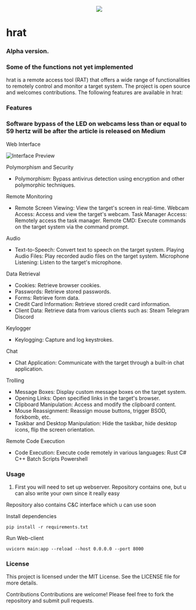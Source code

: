 <p align="center">
  <img src="https://github.com/user-attachments/assets/42d7ec0b-69e5-4731-acc6-e95dbc913f22">
</p>

# hrat

### Alpha version.

### Some of the functions not yet implemented

hrat is a remote access tool (RAT) that offers a wide range of functionalities to remotely control and monitor a target
system. The project is open source and welcomes contributions. The following features are available in hrat:

### Features

### **Software bypass of the LED on webcams less than or equal to 59 hertz will be after the article is released on Medium**

Web Interface

![Interface Preview](https://i.ibb.co/3yf9M28X/image.png)

Polymorphism and Security

- Polymorphism: Bypass antivirus detection using encryption and other polymorphic techniques.

Remote Monitoring

- Remote Screen Viewing: View the target's screen in real-time.
  Webcam Access: Access and view the target's webcam.
  Task Manager Access: Remotely access the task manager.
  Remote CMD: Execute commands on the target system via the command prompt.

Audio

- Text-to-Speech: Convert text to speech on the target system.
  Playing Audio Files: Play recorded audio files on the target system.
  Microphone Listening: Listen to the target's microphone.

Data Retrieval

- Cookies: Retrieve browser cookies.
- Passwords: Retrieve stored passwords.
- Forms: Retrieve form data.
- Credit Card Information: Retrieve stored credit card information.
- Client Data: Retrieve data from various clients such as:
  Steam
  Telegram
  Discord

Keylogger

- Keylogging: Capture and log keystrokes.

Chat

- Chat Application: Communicate with the target through a built-in chat application.

Trolling

- Message Boxes: Display custom message boxes on the target system.
- Opening Links: Open specified links in the target's browser.
- Clipboard Manipulation: Access and modify the clipboard content.
- Mouse Reassignment: Reassign mouse buttons, trigger BSOD, forkbomb, etc.
- Taskbar and Desktop Manipulation: Hide the taskbar, hide desktop icons, flip the screen orientation.

Remote Code Execution

- Code Execution: Execute code remotely in various languages:
  Rust
  C#
  C++
  Batch Scripts
  Powershell

### Usage

1. First you will need to set up webserver.
   Repository contains one, but u can also write your own since it really easy

Repository also contains C&C interface which u can use soon

Install dependencies

```
pip install -r requirements.txt
```

Run Web-client
```
uvicorn main:app --reload --host 0.0.0.0 --port 8000
```

### License

This project is licensed under the MIT License. See the LICENSE file for more details.

Contributions
Contributions are welcome! Please feel free to fork the repository and submit pull requests.
